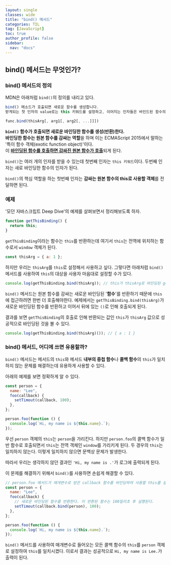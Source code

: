 ```yaml
---
layout: single
classes: wide
title: "bind() 메서드"
categories: TIL
tag: [JavaScript]
toc: true
author_profile: false
sidebar:
  nav: "docs"
---
```


## bind() 메서드는 무엇인가?

### bind() 메서드의 정의

MDN은 아래처럼 `bind()`의 정의를 내리고 있다.

```js
bind() 메소드가 호출되면 새로운 함수를 생성합니다.
받게되는 첫 인자의 value로는 this 키워드를 설정하고, 이어지는 인자들은 바인드된 함수의 인수에 제공됩니다.
```

```js
func.bind(thisArg[, arg1[, arg2[, ...]]])
```

**`bind()` 함수가 호출되면 새로운 바인딩한 함수를 생성(반환)한다.**<br/>
**바인딩한 함수는 원본 함수를 감싸는 역할**을 하며 이는 ECMAScript 2015에서 말하는 '특이 함수 객체(exotic function object)'이다.<br/>
이 <u>**바인딩된 함수를 호출하면 감싸진 원본 함수가 호출**</u>되게 된다.

`bind()`는 여러 개의 인자를 받을 수 있는데 첫번째 인자는 `this 키워드`이다.
두번째 인자는 새로 바인딩한 함수의 인자가 된다.

`bind()`의 핵심 역할을 하는 첫번째 인자는 **감싸는 원본 함수의 this로 사용할 객체**를 전달하면 된다.

### 예제

'모던 자바스크립트 Deep Dive'의 예제를 살펴보면서 정리해보도록 하자.

```js
function getThisBinding() {
  return this;
}
```

`getThisBinding`이라는 함수는 `this`를 반환하는데 여기서 `this`는 전역에 위치하는 함수로서 `window` 객체가 된다.

```js
const thisArg = { a: 1 };
```

하지만 우리는 `thisArg`를 `this`로 설정해서 사용하고 싶다.
그렇다면 아래처럼 `bind()` 메서드를 사용하여 `this`의 대상을 사용자 마음대로 설정할 수가 있다.

```js
console.log(getThisBinding.bind(thisArg)); // this가 thisArg로 바인딩된 getThisBinding 함수가 반환
```

`bind()` 메서드는 원본 함수를 감싸는 새로운 바인딩된 '**함수**'를 반환하기 때문에 `this`에 접근하려면 한번 더 호출해야한다.
예제에서는 `getThisBinding.bind(thisArg)`가 새로운 바인딩된 함수를 반환하고 이어서 뒤에 있는 `()`로 인해 호출되게 된다.

결과를 보면 `getThisBinding`의 호출로 인해 반환되는 값인 `this`가 `thisArg` 값으로 성공적으로 바인딩된 것을 볼 수 있다.

```js
console.log(getThisBinding.bind(thisArg)()); // { a : 1 }
```

### bind() 메서드, 어디에 쓰면 유용할까?

`bind()` 메서드는 메서드의 `this`와 메서드 **내부의 중첩 함수**나 **콜백 함수**의 `this`가 일치하지 않는 문제를 해결하는데 유용하게 사용할 수 있다.

아래의 예제를 보면 정확하게 알 수 있다.

```js
const person = {
  name: "Lee",
  foo(callback) {
    setTimout(callback, 100);
  },
};

person.foo(function () {
  console.log(`Hi, my name is ${this.name}.`);
});
```

우선 `person` 객체의 `this`는 `person`을 가리킨다.
하지만 `person.foo`의 콜백 함수가 일반 함수로 호출되면서 `this`는 전역 객체인 `window`를 가리키게 된다.
두 경우의 `this`는 일치하지 않는다. 이렇게 일치하지 않으면 문백상 문제가 발생한다.

따라서 우리는 생각하지 않던 결과인 `'Hi, my name is .'`가 로그에 출력되게 된다.

이 문제를 해결하기 위해서 `bind()`를 사용하면 손쉽게 해결할 수 있다.

```js
// person.foo 메서드가 매개변수로 받은 callback 함수를 바인딩하여 사용할 this를 설정했다.
const person = {
  name: "Lee",
  foo(callback) {
    // 새로운 바인딩된 함수를 반환한다. 이 반환된 함수는 100밀리초 후 실행된다.
    setTimout(callback.bind(person), 100);
  },
};

person.foo(function () {
  console.log(`Hi, my name is ${this.name}.`);
});
```

`bind()` 메서드를 사용하여 매개변수로 들어오는 모든 콜백 함수의 `this`를 `person` 객체로 설정하여 `this`를 일치시켰다.
이로서 결과는 성공적으로 `Hi, my name is Lee.`가 출력이 된다.
